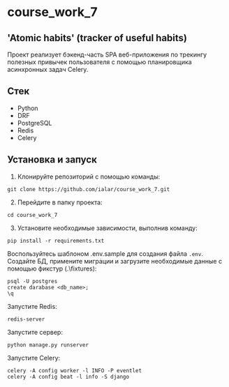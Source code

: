 # course_work_7

## 'Atomic habits' (tracker of useful habits)
Проект реализует бэкенд-часть SPA веб-приложения по трекингу полезных привычек пользователя с помощью планировщика асинхронных задач Celery.

## Стек
* Python
* DRF
* PostgreSQL
* Redis
* Celery

## Установка и запуск
1. Клонируйте репозиторий с помощью команды:
```shell
git clone https://github.com/ialar/course_work_7.git
```
2. Перейдите в папку проекта:
```shell
cd course_work_7
```
3. Установите необходимые зависимости, выполнив команду:
```shell
pip install -r requirements.txt
```

Воспользуйтесь шаблоном .env.sample для создания файла `.env`.
Создайте БД, примените миграции и загрузите необходимые данные с помощью фикстур (.\fixtures\):
```commandline
psql -U postgres  
create darabase <db_name>;
\q
```

Запустите Redis:
```commandline
redis-server
```
Запустите сервер:
```commandline
python manage.py runserver
```
Запустите Celery:
```commandline
celery -A config worker -l INFO -P eventlet
celery -A config beat -l info -S django
```